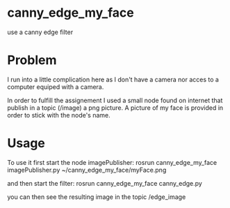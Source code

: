 # canny_edge_my_face
use a canny edge filter

# Problem
I run into a little complication here as I don't have a camera nor acces to a computer equiped with a camera. 

In order to fulfill the assignement I used a small node found on internet that publish in a topic (/image) a png picture. A picture of my face is provided in order to stick with the node's name.

# Usage
To use it first start the node imagePublisher:
rosrun canny_edge_my_face imagePublisher.py ~/canny_edge_my_face/myFace.png

and then start the filter:
rosrun canny_edge_my_face canny_edge.py

you can then see the resulting image in the topic /edge_image

